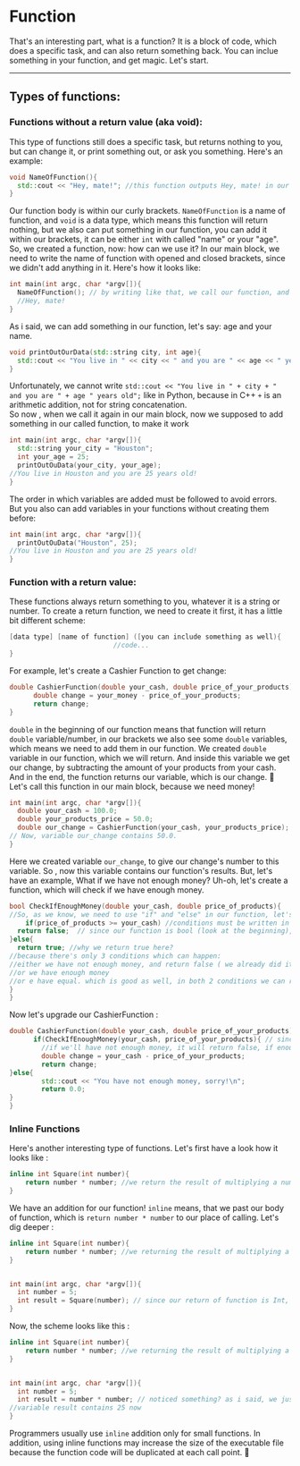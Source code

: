 # Function
That's an interesting part, what is a function? It is a block of code, which does a specific task, and can also return something back. You can inclue something in your function, and get magic. Let's start.
- - - - 
## Types of functions:
### Functions without a return value (aka void):
This type of functions still does a specific task, but returns nothing to you, but can change it, or print something out, or ask you something. Here's an example:
```c++
void NameOfFunction(){
  std::cout << "Hey, mate!"; //this function outputs Hey, mate! in our console.
}
```
Our function body is within our curly brackets. ```NameOfFunction``` is a name of function, and ```void``` is a data type, which means this function will return nothing, but we also can put something
in our function, you can add it within our brackets, it can be either ```int``` with called "name" or your "age".
So, we created a function, now: how can we use it? In our main block, we need to write the name of function with opened and closed brackets, since we didn't add anything in it. Here's how it looks like:
```c++
int main(int argc, char *argv[]){
  NameOfFunction(); // by writing like that, we call our function, and it will output
  //Hey, mate!
}
```
As i said, we can add something in our function, let's say: age and your name.
```c++
void printOutOurData(std::string city, int age){
  std::cout << "You live in " << city << " and you are " << age << " years old!";
}
```
Unfortunately, we cannot write ```std::cout << "You live in " + city + " and you are " + age " years old";``` like in Python, because in C++ ```+``` is an arithmetic addition, not for string concatenation.
<br>So now , when we call it again in our main block, now we supposed to add something in our called function, to make it work</br>
```c++
int main(int argc, char *argv[]){
  std::string your_city = "Houston";
  int your_age = 25;
  printOutOuData(your_city, your_age);
//You live in Houston and you are 25 years old!
}
```
The order in which variables are added must be followed to avoid errors. But you also can add variables in your functions without creating them before: 
```c++
int main(int argc, char *argv[]){
  printOutOuData("Houston", 25);
//You live in Houston and you are 25 years old!
}
```
### Function with a return value:
These functions always return something to you, whatever it is a string or number. To create a return function, we need to create it first, it has a little bit different scheme:
```c++
[data type] [name of function] ([you can include something as well){
                          //code...
}
```
For example, let's create a Cashier Function to get change:
```c++
double CashierFunction(double your_cash, double price_of_your_products){
      double change = your_money - price_of_your_products;
      return change;
}
```
```double``` in the beginning of our function means that function will return ```double``` variable/number, in our brackets we also see some ```double``` variables, which means we need to add them in our function. 
We created ```double``` variable in our function, which we will return. And inside this variable we get our change, by subtracting the amount of your products from your cash. And in the end, the function returns
our variable, which is our change. 💸 Let's call this function in our main block, because we need money!
```c++
int main(int argc, char *argv[]){
  double your_cash = 100.0;
  double your_products_price = 50.0;
  double our_change = CashierFunction(your_cash, your_products_price);
// Now, variable our_change contains 50.0.
}
```
Here we created variable ```our_change```, to give our change's number to this variable. So , now this variable contains our function's results.
But, let's have an example, What if we have not enough money? Uh-oh, let's create a function, which will check if we have enough money.
```c++
bool CheckIfEnoughMoney(double your_cash, double price_of_products){
//So, as we know, we need to use "if" and "else" in our function, let's use it.
    if(price_of_products >= your_cash) //conditions must be written in brackets{
  return false;  // since our function is bool (look at the beginning), we're supposed to return either false or true
}else{
  return true; //why we return true here?
//because there's only 3 conditions which can happen:
//either we have not enough money, and return false ( we already did it, if look up )
//or we have enough money
//or e have equal. which is good as well, in both 2 conditions we can return true
}
}
```
Now let's upgrade our CashierFunction :
```c++
double CashierFunction(double your_cash, double price_of_your_products){
      if(CheckIfEnoughMoney(your_cash, price_of_your_products){ // since our bool function returns either true or false , and we also added variables from our CashierFunction to our bool function
        //if we'll have not enough money, it will return false, if enough or equal, then true.
        double change = your_cash - price_of_your_products;
        return change;
}else{
        std::cout << "You have not enough money, sorry!\n";
        return 0.0;
}
}
```
### Inline Functions
Here's another interesting type of functions. Let's first have a look how it looks like :
```c++
inline int Square(int number){
    return number * number; //we return the result of multiplying a number on itself
}
```
We have an addition for our function! ```inline``` means, that we past our body of function, which is ```return number * number``` to our place of calling. Let's dig deeper :
```c++
inline int Square(int number){
    return number * number; //we returning the result of multiplying a number on itself
}


int main(int argc, char *argv[]){
  int number = 5;
  int result = Square(number); // since our return of function is Int, we can add the result to any Int variable
}
```
Now, the scheme looks like this :
```c++
inline int Square(int number){
    return number * number; //we returning the result of multiplying a number on itself
}


int main(int argc, char *argv[]){
  int number = 5;
  int result = number * number; // noticed something? as i said, we just use body of function
//variable result contains 25 now
}
```
Programmers usually use ```inline``` addition only for small functions. In addition, using inline functions may increase the size of the executable file because the 
function code will be duplicated at each call point. 📝
